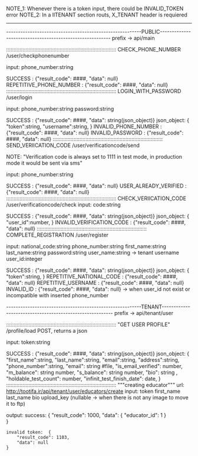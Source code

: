 NOTE_1: Whenever there is a token input, there could be INVALID_TOKEN error
NOTE_2: In a llTENANT section routs, X_TENANT header is requiered
****************************************************************************************************************************

---------------------------------------------------------PUBLIC---------------------------------------------------------
prefix -> api/main

::::::::::::::::::::::::::::::::::::::::::::::::::::::::::::::::::::::::::
CHECK_PHONE_NUMBER
/user/checkphonenumber

input: 
	phone_number:string

SUCCESS : {"result_code": ####, "data": null}
REPETITIVE_PHONE_NUMBER : {"result_code": ####, "data": null}
::::::::::::::::::::::::::::::::::::::::::::::::::::::::::::::::::::::::::
LOGIN_WITH_PASSWORD
/user/login

input: 
	phone_number:string
	password:string

SUCCESS : {"result_code": ####, "data": string(json_object)}
	json_object: {
		"token":string,
		"username":string,
	}
INVALID_PHONE_NUMBER : {"result_code": ####, "data": null}
INVALID_PASSWORD : {"result_code": ####, "data": null}
::::::::::::::::::::::::::::::::::::::::::::::::::::::::::::::::::::::::::
SEND_VERIICATION_CODE
/user/verificationcode/send

NOTE: "Verification code is always set to 1111 in test mode, in production mode it would be sent via sms"

input: 
	phone_number:string

SUCCESS : {"result_code": ####, "data": null} 
USER_ALREADY_VERIFIED : {"result_code": ####, "data": null}
::::::::::::::::::::::::::::::::::::::::::::::::::::::::::::::::::::::::::
CHECK_VERIICATION_CODE
/user/verificationcode/check
input: 
	code:string

SUCCESS : {"result_code": ####, "data": string(json_object)}
	json_object: {
		"user_id":number,
	}
INVALID_VERIFICATION_CODE : {"result_code": ####, "data": null}
::::::::::::::::::::::::::::::::::::::::::::::::::::::::::::::::::::::::::
COMPLETE_REGISTRATION
/user/register

input: 
	national_code:string
	phone_number:string
	first_name:string
	last_name:string
	password:string
	user_name:string -> tenant username
	user_id:integer

SUCCESS : {"result_code": ####, "data": string(json_object)}
	json_object: {
		"token":string,
	}
REPETITIVE_NATIONAL_CODE : {"result_code": ####, "data": null}
REPETITIVE_USERNAME : {"result_code": ####, "data": null}
INVALID_ID : {"result_code": ####, "data": null} -> when user_id not exist or incompatible with inserted phone_number


---------------------------------------------------------TENANT---------------------------------------------------------
prefix -> api/tenant/user

::::::::::::::::::::::::::::::::::::::::::::::::::::::::::::::::::::::::::
"GET USER PROFILE"
/profile/load POST, returns a json

input: 
	token:string

SUCCESS : {"result_code": ####, "data": string(json_object)}
	json_object: {
		"first_name":string,
		"last_name":string,
		"email":string,
		"address":string,
		"phone_number":string,
		"email": string #file,
		"is_email_verified": number,
		"m_balance": string number,
		"s_balance": string number,
		"bio": string ,
		"holdable_test_count": number,
		"infinit_test_finish_date": date,
	}
::::::::::::::::::::::::::::::::::::::::::::::::::::::::::::::::::::::::::
"""creating educator"""
url: http://tootifa.ir/api/tenant/user/educators/create
input:
    token
    first_name
    last_name
    bio 
    upload_key (nullable -> when there is not any image to move it to ftp)

output:
    success: {
        "result_code": 1000,
        "data": {
            "educator_id": 1
        }   
    }

    invalid token:  {
        "result_code": 1103,
        "data": null
    } 
